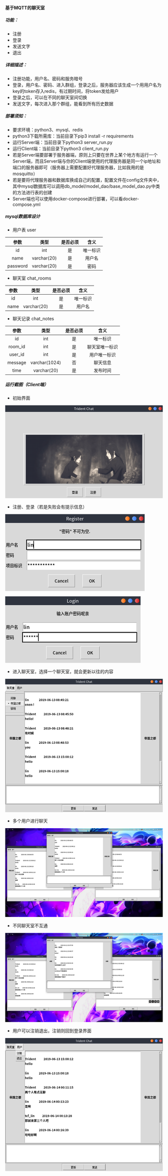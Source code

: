 #### 基于MQTT的聊天室

##### 功能：

- 注册
- 登录
- 发送文字
- 退出

##### 详细描述：

- 注册功能，用户名、密码和服务暗号
- 登录，用户名、密码、进入群组，登录之后，服务器应该生成一个用用户名为key的token存入redis，有过期时间，将token发给用户
- 登录之后，可以在不同的聊天室间切换
- 发送文字，每次进入那个群组，能看到所有历史数据

##### 部署须知：

- 要求环境：python3、mysql、redis
- python3下载所需库：当前目录下pip3 install -r requirements
- 运行Server端：当前目录下python3 server_run.py
- 运行Client端：当前目录下python3 client_run.py
- 若是Server端要部署于服务器端，原则上只要在世界上某个地方有运行一个Server端，而且Server端与你的Client端使用的代理服务器是同一个ip地址和端口的服务器即可（服务器上需要配置好代理服务器，比如我用的是mosquitto）
- 若是要将代理服务器和数据库换成自己的配置，配置文件在config文件夹中，其中mysql数据库可以调用db_model/model_dao/base_model_dao.py中类的方法进行表的创建
- Server端也可以使用docker-compose进行部署，可以看docker-compose.yml



##### mysql数据库设计

- 用户表 user

|   参数   |    类型     | 是否必须 |   含义   |
| :------: | :---------: | :------: | :------: |
|    id    |     int     |    是    | 唯一标识 |
|   name   | varchar(20) |    是    |  用户名  |
| password | varchar(20) |    是    |   密码   |

- 聊天室 chat_rooms

| 参数 |    类型     | 是否必须 |   含义   |
| :--: | :---------: | :------: | :------: |
|  id  |     int     |    是    | 唯一标识 |
| name | varchar(20) |    是    |  用户名  |

- 聊天记录 chat_notes

|  参数   |     类型      | 是否必须 |      含义      |
| :-----: | :-----------: | :------: | :------------: |
|   id    |      int      |    是    |    唯一标识    |
| room_id |      int      |    是    | 聊天室唯一标识 |
| user_id |      int      |    是    |  用户唯一标识  |
| message | varchar(1024) |    否    |    聊天信息    |
|  time   |  varchar(20)  |    是    |    发布时间    |



##### 运行截图（Client端）

- 初始界面

![1560441742079](./README.assets/1560441742079.png)

- 注册、登录（若是失败会有提示信息）

![1560441791466](./README.assets/1560441791466.png)

![1560441822394](./README.assets/1560441822394.png)

- 进入聊天室，选择一个聊天室，就会更新以往的内容

![1560441938338](./README.assets/1560441938338.png)

- 多个用户进行聊天

![1560442486526](./README.assets/1560442486526.png)

- 不同聊天室不互通

![1560442639140](./README.assets/1560442639140.png)

- 用户可以注销退出，注销则回到登录界面

![1560442748227](./README.assets/1560442748227.png)
